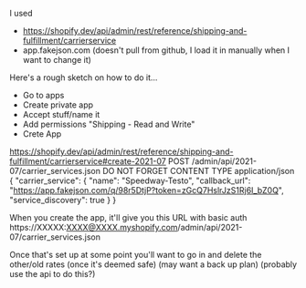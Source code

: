 I used
- https://shopify.dev/api/admin/rest/reference/shipping-and-fulfillment/carrierservice
- app.fakejson.com (doesn't pull from github, I load it in manually when I want to change it)

Here's a rough sketch on how to do it...
- Go to apps
- Create private app
- Accept stuff/name it
- Add permissions "Shipping - Read and Write"
- Crete App

https://shopify.dev/api/admin/rest/reference/shipping-and-fulfillment/carrierservice#create-2021-07
POST 
/admin/api/2021-07/carrier_services.json
DO NOT FORGET CONTENT TYPE application/json
{
  "carrier_service": {
    "name": "Speedway-Testo",
    "callback_url": "https://app.fakejson.com/q/98r5DtjP?token=zGcQ7HslrJzS1Rj6I_bZ0Q",
    "service_discovery": true
  }
}

When you create the app, it'll give you this URL with basic auth
https://XXXXX:XXXX@XXXX.myshopify.com/admin/api/2021-07/carrier_services.json

Once that's set up at some point you'll want to go in and delete the other/old rates (once it's deemed safe) (may want a back up plan) (probably use the api to do this?)

